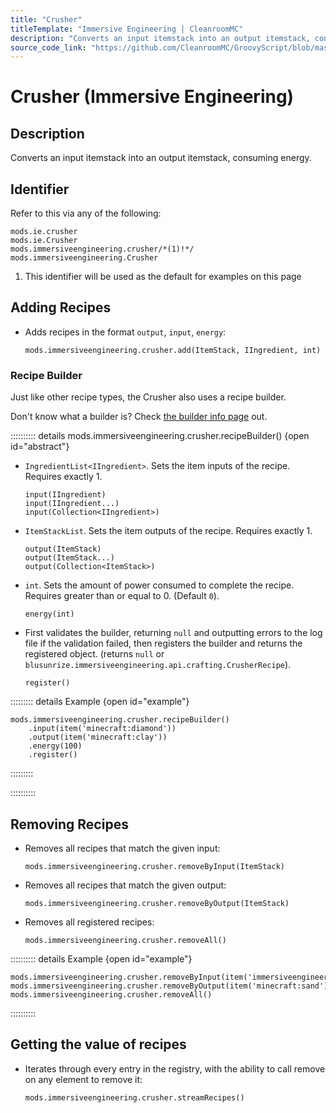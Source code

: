 ```yaml
---
title: "Crusher"
titleTemplate: "Immersive Engineering | CleanroomMC"
description: "Converts an input itemstack into an output itemstack, consuming energy."
source_code_link: "https://github.com/CleanroomMC/GroovyScript/blob/master/src/main/java/com/cleanroommc/groovyscript/compat/mods/immersiveengineering/Crusher.java"
---
```


# Crusher (Immersive Engineering)

## Description

Converts an input itemstack into an output itemstack, consuming energy.

## Identifier

Refer to this via any of the following:

```groovy:no-line-numbers {3}
mods.ie.crusher
mods.ie.Crusher
mods.immersiveengineering.crusher/*(1)!*/
mods.immersiveengineering.Crusher
```

1. This identifier will be used as the default for examples on this page

## Adding Recipes

- Adds recipes in the format `output`, `input`, `energy`:

    ```groovy:no-line-numbers
    mods.immersiveengineering.crusher.add(ItemStack, IIngredient, int)
    ```


### Recipe Builder

Just like other recipe types, the Crusher also uses a recipe builder.

Don't know what a builder is? Check [the builder info page](../../../groovy/builder.md) out.

:::::::::: details mods.immersiveengineering.crusher.recipeBuilder() {open id="abstract"}
- `IngredientList<IIngredient>`. Sets the item inputs of the recipe. Requires exactly 1.

    ```groovy:no-line-numbers
    input(IIngredient)
    input(IIngredient...)
    input(Collection<IIngredient>)
    ```

- `ItemStackList`. Sets the item outputs of the recipe. Requires exactly 1.

    ```groovy:no-line-numbers
    output(ItemStack)
    output(ItemStack...)
    output(Collection<ItemStack>)
    ```

- `int`. Sets the amount of power consumed to complete the recipe. Requires greater than or equal to 0. (Default `0`).

    ```groovy:no-line-numbers
    energy(int)
    ```

- First validates the builder, returning `null` and outputting errors to the log file if the validation failed, then registers the builder and returns the registered object. (returns `null` or `blusunrize.immersiveengineering.api.crafting.CrusherRecipe`).

    ```groovy:no-line-numbers
    register()
    ```

::::::::: details Example {open id="example"}
```groovy:no-line-numbers
mods.immersiveengineering.crusher.recipeBuilder()
    .input(item('minecraft:diamond'))
    .output(item('minecraft:clay'))
    .energy(100)
    .register()
```

:::::::::

::::::::::

## Removing Recipes

- Removes all recipes that match the given input:

    ```groovy:no-line-numbers
    mods.immersiveengineering.crusher.removeByInput(ItemStack)
    ```

- Removes all recipes that match the given output:

    ```groovy:no-line-numbers
    mods.immersiveengineering.crusher.removeByOutput(ItemStack)
    ```

- Removes all registered recipes:

    ```groovy:no-line-numbers
    mods.immersiveengineering.crusher.removeAll()
    ```

:::::::::: details Example {open id="example"}
```groovy:no-line-numbers
mods.immersiveengineering.crusher.removeByInput(item('immersiveengineering:material:7'))
mods.immersiveengineering.crusher.removeByOutput(item('minecraft:sand'))
mods.immersiveengineering.crusher.removeAll()
```

::::::::::

## Getting the value of recipes

- Iterates through every entry in the registry, with the ability to call remove on any element to remove it:

    ```groovy:no-line-numbers
    mods.immersiveengineering.crusher.streamRecipes()
    ```
